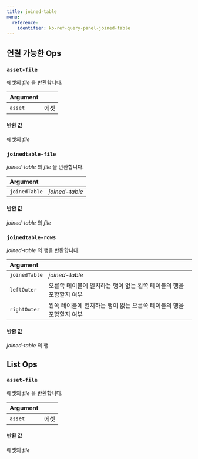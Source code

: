 ```yaml
---
title: joined-table
menu:
  reference:
    identifier: ko-ref-query-panel-joined-table
---
```


## 연결 가능한 Ops
<h3 id="asset-file"><code>asset-file</code></h3>

에셋의 _file_ 을 반환합니다.

| Argument |  |
| :--- | :--- |
| `asset` | 에셋 |

#### 반환 값
에셋의 _file_

<h3 id="joinedtable-file"><code>joinedtable-file</code></h3>

_joined-table_ 의 _file_ 을 반환합니다.

| Argument |  |
| :--- | :--- |
| `joinedTable` | _joined-table_ |

#### 반환 값
_joined-table_ 의 _file_

<h3 id="joinedtable-rows"><code>joinedtable-rows</code></h3>

_joined-table_ 의 행을 반환합니다.

| Argument |  |
| :--- | :--- |
| `joinedTable` | _joined-table_ |
| `leftOuter` | 오른쪽 테이블에 일치하는 행이 없는 왼쪽 테이블의 행을 포함할지 여부 |
| `rightOuter` | 왼쪽 테이블에 일치하는 행이 없는 오른쪽 테이블의 행을 포함할지 여부 |

#### 반환 값
_joined-table_ 의 행


## List Ops
<h3 id="asset-file"><code>asset-file</code></h3>

에셋의 _file_ 을 반환합니다.

| Argument |  |
| :--- | :--- |
| `asset` | 에셋 |

#### 반환 값
에셋의 _file_
